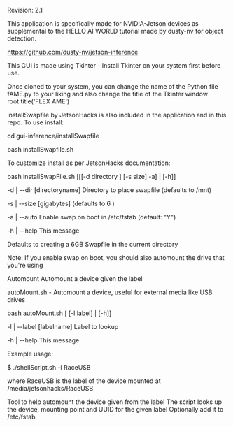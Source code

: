 Revision: 2.1

This application is specifically made for NVIDIA-Jetson devices as supplemental to the HELLO AI WORLD tutorial made by dusty-nv for object detection.

https://github.com/dusty-nv/jetson-inference

This GUI is made using Tkinter - Install Tkinter on your system first before use.

Once cloned to your system, you can change the name of the Python file fAME.py to your liking and also change the title of the Tkinter window root.title('FLEX AME')

installSwapfile by JetsonHacks is also included in the application and in this repo. To use install:

cd gui-inference/installSwapfile

bash installSwapfile.sh

To customize install as per JetsonHacks documentation: 

bash installSwapFile.sh [[[-d directory ] [-s size] -a] | [-h]]

-d | --dir [directoryname] Directory to place swapfile (defaults to /mnt)

-s | --size [gigabytes] (defaults to 6 )

-a | --auto Enable swap on boot in /etc/fstab (default: "Y")

-h | --help This message

Defaults to creating a 6GB Swapfile in the current directory

Note: If you enable swap on boot, you should also automount the drive that you're using

Automount
Automount a device given the label

autoMount.sh - Automount a device, useful for external media like USB drives

bash autoMount.sh [ [-l label] | [-h]]

-l | --label [labelname] Label to lookup

-h | --help This message

Example usage:

$ ./shellScript.sh -l RaceUSB

where RaceUSB is the label of the device mounted at /media/jetsonhacks/RaceUSB

Tool to help automount the device given from the label The script looks up the device, mounting point and UUID for the given label Optionally add it to /etc/fstab
